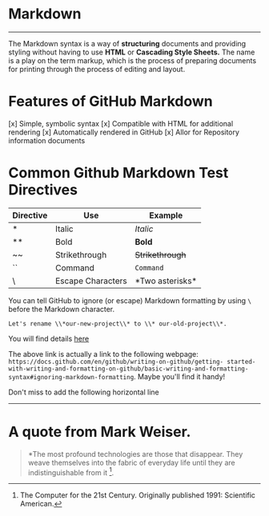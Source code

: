 # **Markdown**
________________________________________________________________________
The Markdown syntax is a way of **structuring** documents and providing styling without having to use **HTML** or **Cascading Style Sheets.** The name is a play on the term markup, which is the process of preparing documents for printing through the process of editing and layout. 

# **Features of GitHub Markdown**
[x] Simple, symbolic syntax
[x] Compatible with HTML for additional rendering
[x] Automatically rendered in GitHub
[x] Allor for Repository information documents

# **Common Github Markdown Test Directives**
| Directive      | Use | Example |
| ----------- | ----------- |--------|
| *      | Italic       | *Italic* |
| **   | Bold        | **Bold** |
| ~~|Strikethrough| ~~Strikethrough~~|
|``|Command|``Command  ``|
| \ |Escape Characters|\*Two asterisks\* |

You can tell GitHub to ignore (or escape) Markdown formatting by using ``\`` before the Markdown character. 

``Let's rename \\*our-new-project\\* to \\* our-old-project\\*.``

You will find details [here](https://docs.github.com/en/github/writing-on-github/getting-started-with-writing-and-formatting-on-github/basic-writing-and-formatting-syntax#ignoring-markdown-formatting)

The above link is actually a link to the following webpage: ``https://docs.github.com/en/github/writing-on-github/getting-
started-with-writing-and-formatting-on-github/basic-writing-and-formatting-syntax#ignoring-markdown-formatting``.
Maybe you'll find it handy!

Don't miss to add the following horizontal line
_____________________________________________
# **A quote from Mark Weiser.**
>*The most profound technologies are those that disappear. They weave themselves into the fabric of everyday life until they are indistinguishable from it [^1].

[^1]:The Computer for the 21st Century. Originally published 1991: Scientific American.


